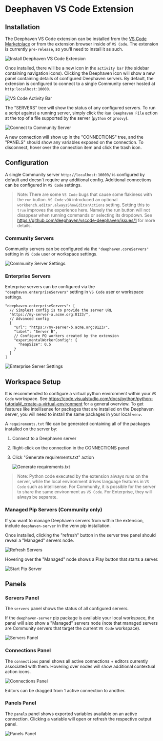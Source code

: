 # Deephaven VS Code Extension

## Installation

The Deephaven VS Code extension can be installed from the [VS Code Marketplace](https://marketplace.visualstudio.com/items?itemName=deephaven.vscode-deephaven) or from the extension browser inside of `VS Code`. The extension is currently `pre-release`, so you'll need to install it as such.

![Install Deephaven VS Code Extension](./docs/assets/install-pre-release.png)

Once installed, there will be a new icon in the `activity bar` (the sidebar containing navigation icons). Clicking the Deephaven icon will show a new panel containing details of configured Deephaven servers. By default, the extension is configured to connect to a single Community server hosted at `http:localhost:10000`.

![VS Code Activity Bar](./docs/assets/dh-activity-bar.gif)

The "SERVERS" tree will show the status of any configured servers. To run a script against a running server, simply click the `Run Deephaven File` action at the top of a file supported by the server (`python` or `groovy`).

![Connect to Community Server](./docs/assets/dhc-connect-to-server.gif)

A new connection will show up in the "CONNECTIONS" tree, and the "PANELS" should show any variables exposed on the connection. To disconnect, hover over the connection item and click the trash icon.

## Configuration

A single Community server `http://localhost:10000/` is configured by default and doesn't require any additional config. Additional connections can be configured in `VS Code` settings.

> Note: There are some `VS Code` bugs that cause some flakiness with the `run` button. `VS Code` `v90` introduced an optional `workbench.editor.alwaysShowEditorActions` setting. Setting this to `true` improves the experience here. Namely the run button will not disappear when running commands or selecting its dropdown. See https://github.com/deephaven/vscode-deephaven/issues/1 for more details.

### Community Servers

Community servers can be configured via the `"deephaven.coreServers"` setting in `VS Code` user or workspace settings.

![Community Server Settings](./docs/assets/add-community-server.gif)


### Enterprise Servers
Enterprise servers can be configured via the `"deephaven.enterpriseServers"` setting in `VS Code` user or workspace settings.

```jsonc
"deephaven.enterpriseServers": [
  // Simplest config is to provide the server URL
  "https://my-server-a.acme.org:8123/",
  // Advanced config
  {
    "url": "https://my-server-b.acme.org:8123/",
    "label": "Server B",
    // Configure PQ workers created by the extension
    "experimentalWorkerConfig": {
      "heapSize": 0.5
    }
  }
]
```

![Enterprise Server Settings](./docs/assets/dhe-settings.gif)

## Workspace Setup
It is recommended to configure a virtual python environment within your `VS Code` workspace. See https://code.visualstudio.com/docs/python/python-tutorial#_create-a-virtual-environment for a general overview. To get features like intellisense for packages that are installed on the Deephaven server, you will need to install the same packages in your local `venv`.

A `requirements.txt` file can be generated containing all of the packages installed on the server by:
1. Connect to a Deephaven server
1. Right-click on the connection in the CONNECTIONS panel
1. Click "Generate requirements.txt" action

   ![Generate requirements.txt](docs/assets/generate-requirements-txt.png)

> Note: Python code executed by the extension always runs on the server, while the local environment drives language features in `VS Code` such as intellisense. For Community, it is possible for the server to share the same environment as `VS Code`. For Enterprise, they will always be separate.

### Managed Pip Servers (Community only)
If you want to manage Deephaven servers from within the extension, include `deephaven-server` in the venv pip installation.

Once installed, clicking the "refresh" button in the server tree panel should reveal a "Managed" servers node.

![Refresh Servers](./docs/assets/refresh-servers.png)

Hovering over the "Managed" node shows a Play button that starts a server.

![Start Pip Server](./docs/assets/start-pip-server.png)

## Panels
### Servers Panel
The `servers` panel shows the status of all configured servers.

If the `deephaven-server` pip package is available your local workspace, the panel will also show a "Managed" servers node (note that managed servers are Community servers that target the current `VS Code` workspace).

![Servers Panel](./docs/assets/servers-panel.png)

### Connections Panel
The `connections` panel shows all active connections + editors currently associated with them. Hovering over nodes will show additional contextual action icons.

![Connections Panel](./docs/assets/connections-panel.png)

Editors can be dragged from 1 active connection to another.

### Panels Panel
The `panels` panel shows exported variables available on an active connection. Clicking a variable will open or refresh the respective output panel.

![Panels Panel](./docs/assets/panels-panel.png)